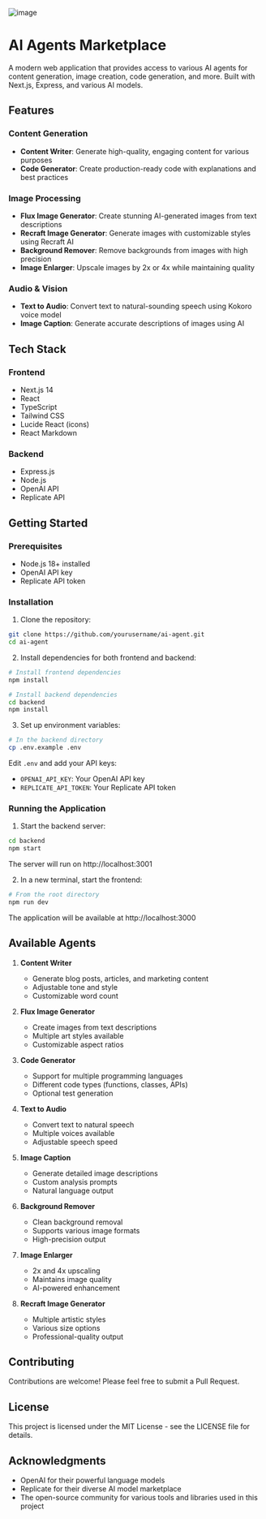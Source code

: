 ![image](https://github.com/user-attachments/assets/331b450c-fec8-4cb9-b119-ddb140cadd9d)

# AI Agents Marketplace

A modern web application that provides access to various AI agents for content generation, image creation, code generation, and more. Built with Next.js, Express, and various AI models.

## Features

### Content Generation
- **Content Writer**: Generate high-quality, engaging content for various purposes
- **Code Generator**: Create production-ready code with explanations and best practices

### Image Processing
- **Flux Image Generator**: Create stunning AI-generated images from text descriptions
- **Recraft Image Generator**: Generate images with customizable styles using Recraft AI
- **Background Remover**: Remove backgrounds from images with high precision
- **Image Enlarger**: Upscale images by 2x or 4x while maintaining quality

### Audio & Vision
- **Text to Audio**: Convert text to natural-sounding speech using Kokoro voice model
- **Image Caption**: Generate accurate descriptions of images using AI

## Tech Stack

### Frontend
- Next.js 14
- React
- TypeScript
- Tailwind CSS
- Lucide React (icons)
- React Markdown

### Backend
- Express.js
- Node.js
- OpenAI API
- Replicate API

## Getting Started

### Prerequisites
- Node.js 18+ installed
- OpenAI API key
- Replicate API token

### Installation

1. Clone the repository:
```bash
git clone https://github.com/yourusername/ai-agent.git
cd ai-agent
```

2. Install dependencies for both frontend and backend:
```bash
# Install frontend dependencies
npm install

# Install backend dependencies
cd backend
npm install
```

3. Set up environment variables:
```bash
# In the backend directory
cp .env.example .env
```
Edit `.env` and add your API keys:
- `OPENAI_API_KEY`: Your OpenAI API key
- `REPLICATE_API_TOKEN`: Your Replicate API token

### Running the Application

1. Start the backend server:
```bash
cd backend
npm start
```
The server will run on http://localhost:3001

2. In a new terminal, start the frontend:
```bash
# From the root directory
npm run dev
```
The application will be available at http://localhost:3000

## Available Agents

1. **Content Writer**
   - Generate blog posts, articles, and marketing content
   - Adjustable tone and style
   - Customizable word count

2. **Flux Image Generator**
   - Create images from text descriptions
   - Multiple art styles available
   - Customizable aspect ratios

3. **Code Generator**
   - Support for multiple programming languages
   - Different code types (functions, classes, APIs)
   - Optional test generation

4. **Text to Audio**
   - Convert text to natural speech
   - Multiple voices available
   - Adjustable speech speed

5. **Image Caption**
   - Generate detailed image descriptions
   - Custom analysis prompts
   - Natural language output

6. **Background Remover**
   - Clean background removal
   - Supports various image formats
   - High-precision output

7. **Image Enlarger**
   - 2x and 4x upscaling
   - Maintains image quality
   - AI-powered enhancement

8. **Recraft Image Generator**
   - Multiple artistic styles
   - Various size options
   - Professional-quality output

## Contributing

Contributions are welcome! Please feel free to submit a Pull Request.

## License

This project is licensed under the MIT License - see the LICENSE file for details.

## Acknowledgments

- OpenAI for their powerful language models
- Replicate for their diverse AI model marketplace
- The open-source community for various tools and libraries used in this project 

